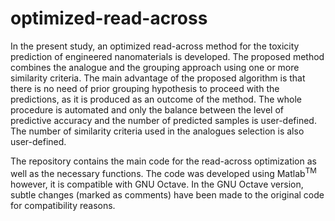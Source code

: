 # optimized-read-across

In the present study, an optimized read-across method for the toxicity prediction of engineered nanomaterials is developed. The proposed method combines the analogue and the grouping approach using one or more similarity criteria. The main advantage of the proposed algorithm is that there is no need of prior grouping hypothesis to proceed with the predictions, as it is produced as an outcome of the method. The whole procedure is automated and only the balance between the level of predictive accuracy and the number of predicted samples is user-defined. The number of similarity criteria used in the analogues selection is also user-defined.   

The repository contains the main code for the read-across optimization as well as the necessary functions. The code was developed using Matlab<sup>TM</sup> however, it is compatible with GNU Octave. In the GNU Octave version, subtle changes (marked as comments) have been made to the original code for compatibility reasons.

